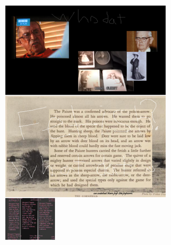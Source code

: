 <img src="whodat.png"></img>
<img src="Popcorn_fetish_in_the_cornfield.png"></img><img src="DOUGHERTY.png" WIDTH="31%"></img>
